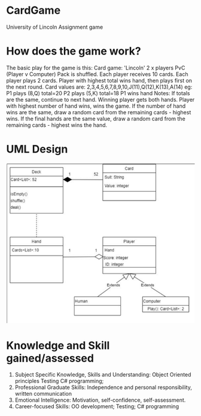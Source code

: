 # CardGame
University of Lincoln Assignment game

# How does the game work?
The basic play for the game is this:
Card game: 'Lincoln'
 2 x players
 PvC (Player v Computer)
 Pack is shuffled.
 Each player receives 10 cards.
 Each player plays 2 cards.
 Player with highest total wins hand, then plays first on the next round.
 Card values are: 2,3,4,5,6,7,8,9,10,J(11),Q(12),K(13),A(14)
 eg: P1 plays (8,Q) total=20
 P2 plays (5,K) total=18
 P1 wins hand
Notes:
If totals are the same, continue to next hand. Winning player gets both hands.
Player with highest number of hand wins, wins the game.
If the number of hand wins are the same, draw a random card from the remaining
cards - highest wins.
If the final hands are the same value, draw a random card from the remaining cards -
highest wins the hand. 

# UML Design
![](images/uml.png)

# Knowledge and Skill gained/assessed
1. Subject Specific Knowledge, Skills and Understanding:
Object Oriented principles
Testing
C# programming;
2. Professional Graduate Skills:
Independence and personal responsibility, written communication
3. Emotional Intelligence:
Motivation, self-confidence, self-assessment.
4. Career-focused Skills:
OO development;
Testing;
C# programming

